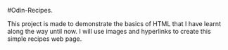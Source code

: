 #Odin-Recipes.

This project is made to demonstrate the basics of HTML
that I have learnt along the way until now.
I will use images and hyperlinks to create this simple
recipes web page.